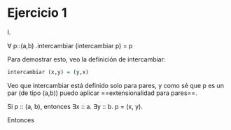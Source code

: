 # Ejercicio 1

I.  

∀ p::(a,b) .intercambiar (intercambiar p) = p  

Para demostrar esto, veo la definición de intercambiar:

```haskell
intercambiar (x,y) = (y,x)
```

Veo que intercambiar está definido solo para pares, y como sé que p es un par (de tipo (a,b)) puedo aplicar ==extensionalidad para pares==.

Si p :: (a, b), entonces ∃x :: a. ∃y :: b. p = (x, y).

Entonces 